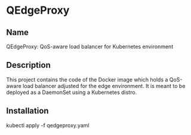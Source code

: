# QEdgeProxy

## Name
QEdgeProxy: QoS-aware load balancer for Kubernetes environment

## Description
This project contains the code of the Docker image which holds a QoS-aware load balancer adjusted for the edge environment. It is meant to be deployed as a DaemonSet using a Kubernetes distro.

## Installation
kubectl apply -f qedgeproxy.yaml
